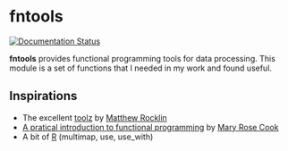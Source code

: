 # fntools


[![Documentation Status](https://readthedocs.org/projects/fntools/badge/?version=master)](https://readthedocs.org/projects/fntools/?badge=master)

**fntools** provides functional programming tools for data processing. This module is a set of
functions that I needed in my work and found useful.


## Inspirations

* The excellent [toolz][toolz] by [Matthew Rocklin][mrocklin]
* [A pratical introduction to functional programming][functional_programming] by [Mary Rose Cook][maryrosecook]
* A bit of [R][r_lang] (multimap, use, use_with)


[toolz]: https://github.com/mrocklin/toolz
[functional_programming]: http://maryrosecook.com/blog/post/a-practical-introduction-to-functional-programming
[mrocklin]: https://github.com/mrocklin
[maryrosecook]: https://github.com/maryrosecook
[r_lang]: http://www.r-project.org
